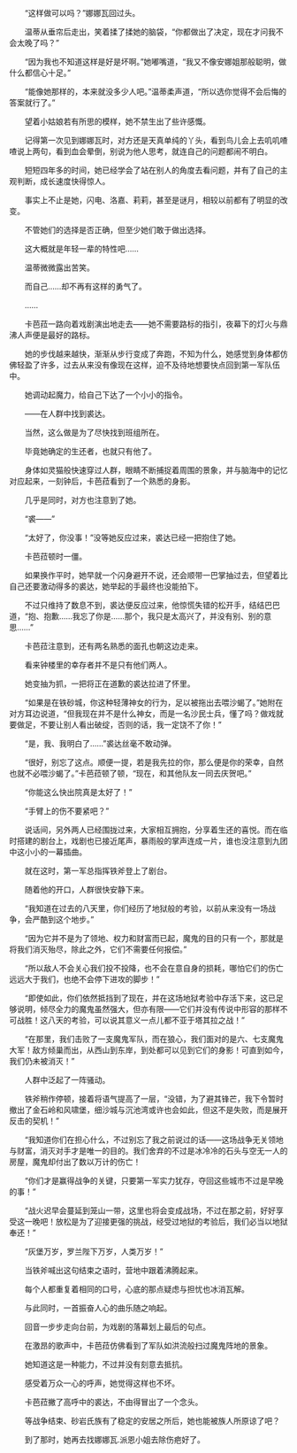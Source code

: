 　　“这样做可以吗？”娜娜瓦回过头。

　　温蒂从垂帘后走出，笑着揉了揉她的脑袋，“你都做出了决定，现在才问我不会太晚了吗？”

　　“因为我也不知道这样是好是坏啊。”她嘟嘴道，“我又不像安娜姐那般聪明，做什么都信心十足。”

　　“能像她那样的，本来就没多少人吧。”温蒂柔声道，“所以选你觉得不会后悔的答案就行了。”

　　望着小姑娘若有所思的模样，她不禁生出了些许感慨。

　　记得第一次见到娜娜瓦时，对方还是天真单纯的丫头，看到鸟儿会上去叽叽喳喳说上两句，看到血会晕倒，别说为他人思考，就连自己的问题都闹不明白。

　　短短四年多的时间，她已经学会了站在别人的角度去看问题，并有了自己的主观判断，成长速度快得惊人。

　　事实上不止是她，闪电、洛嘉、莉莉，甚至是谜月，相较以前都有了明显的改变。

　　不管她们的选择是否正确，但至少她们敢于做出选择。

　　这大概就是年轻一辈的特性吧……

　　温蒂微微露出苦笑。

　　而自己……却不再有这样的勇气了。

　　……

　　卡芭菈一路向着戏剧演出地走去——她不需要路标的指引，夜幕下的灯火与鼎沸人声便是最好的路标。

　　她的步伐越来越快，渐渐从步行变成了奔跑，不知为什么，她感觉到身体都仿佛轻盈了许多，过去从来没有像现在这样，迫不及待地想要快点回到第一军队伍中。

　　她调动起魔力，给自己下达了一个小小的指令。

　　——在人群中找到裘达。

　　当然，这么做是为了尽快找到班组所在。

　　毕竟她确定的生还者，也就只有他了。

　　身体如灵猫般快速穿过人群，眼睛不断捕捉着周围的景象，并与脑海中的记忆对应起来，一刻钟后，卡芭菈看到了一个熟悉的身影。

　　几乎是同时，对方也注意到了她。

　　“裘——”

　　“太好了，你没事！”没等她反应过来，裘达已经一把抱住了她。

　　卡芭菈顿时一僵。

　　如果换作平时，她早就一个闪身避开不说，还会顺带一巴掌抽过去，但望着比自己还要激动得多的裘达，她举起的手最终也没能拍下。

　　不过只维持了数息不到，裘达便反应过来，他惊慌失错的松开手，结结巴巴道，“抱、抱歉……我忘了你是……那个，我只是太高兴了，并没有别、别的意思……”

　　卡芭菈注意到，还有两名熟悉的面孔也朝这边走来。

　　看来钟楼里的幸存者并不是只有他们两人。

　　她变抽为抓，一把将正在道歉的裘达拉进了怀里。

　　“如果是在铁砂城，你这种轻薄神女的行为，足以被拖出去喂沙蝎了。”她附在对方耳边说道，“但我现在并不是什么神女，而是一名沙民士兵，懂了吗？做戏就要做足，不要让别人看出破绽，否则的话，我一定饶不了你！”

　　“是，我、我明白了……”裘达丝毫不敢动弹。

　　“很好，别忘了这点。顺便一提，若是我先拉的你，那么便是你的荣幸，自然也就不必喂沙蝎了。”卡芭菈顿了顿，“现在，和其他队友一同去庆贺吧。”

　　“你能这么快出院真是太好了！”

　　“手臂上的伤不要紧吧？”

　　说话间，另外两人已经围拢过来，大家相互拥抱，分享着生还的喜悦。而在临时搭建的剧台上，戏剧也已接近尾声，暴雨般的掌声连成一片，谁也没注意到九团中这小小的一幕插曲。

　　就在这时，第一军总指挥铁斧登上了剧台。

　　随着他的开口，人群很快安静下来。

　　“我知道在过去的八天里，你们经历了地狱般的考验，以前从来没有一场战争，会严酷到这个地步。”

　　“因为它并不是为了领地、权力和财富而已起，魔鬼的目的只有一个，那就是将我们消灭殆尽，除此之外，它们不需要任何报偿。”

　　“所以敌人不会关心我们投不投降，也不会在意自身的损耗，哪怕它们的伤亡远远大于我们，也绝不会停下进攻的脚步！”

　　“即使如此，你们依然抵挡到了现在，并在这场地狱考验中存活下来，这已足够说明，倾尽全力的魔鬼虽然强大，但亦有限——它们并没有传说中形容的那样不可战胜！这八天的考验，可以说其意义一点儿都不亚于塔其拉之战！”

　　“在那里，我们击败了一支魔鬼军队，而在狼心，我们面对的是六、七支魔鬼大军！敌方倾巢而出，从西山到东岸，到处都可以见到它们的身影！可直到如今，我们仍未被消灭！”

　　人群中泛起了一阵骚动。

　　铁斧稍作停顿，接着将语气提高了一层，“没错，为了避其锋芒，我下令暂时撤出了金石岭和风啸堡，细沙城与沉池湾或许也会如此，但这不是失败，而是展开反击的契机！”

　　“我知道你们在担心什么，不过别忘了我之前说过的话——这场战争无关领地与财富，消灭对手才是唯一的目的。我们舍弃的不过是冰冷冷的石头与空无一人的房屋，魔鬼却付出了数以万计的伤亡！

　　“你们才是赢得战争的关键，只要第一军实力犹存，夺回这些城市不过是早晚的事！”

　　“战火迟早会蔓延到笼山一带，这里也将会变成战场，不过在那之前，好好享受这一晚吧！放松是为了迎接更强的挑战，经受过地狱的考验后，我们必当以地狱奉还！”

　　“灰堡万岁，罗兰陛下万岁，人类万岁！”

　　当铁斧喊出这句结束之语时，营地中跟着沸腾起来。

　　每个人都重复着相同的口号，心底的那点疑虑与担忧也冰消瓦解。

　　与此同时，一首振奋人心的曲乐随之响起。

　　回音一步步走向台前，为戏剧的落幕划上最后的句点。

　　在激昂的歌声中，卡芭菈仿佛看到了军队如洪流般扫过魔鬼阵地的景象。

　　她知道这是一种能力，不过并没有刻意去抵抗。

　　感受着万众一心的呼声，她觉得这样也不坏。

　　卡芭菈撇了高呼中的裘达，不由得冒出了一个念头。

　　等战争结束、砂岩氏族有了稳定的安居之所后，她也能被族人所原谅了吧？

　　到了那时，她再去找娜娜瓦.派恩小姐去除伤疤好了。
